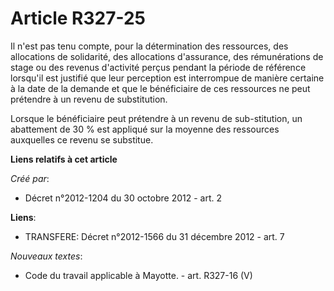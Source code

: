 # Article R327-25

Il n'est pas tenu compte, pour la détermination des ressources, des allocations de solidarité, des allocations d'assurance,
des rémunérations de stage ou des revenus d'activité perçus pendant la période de référence lorsqu'il est justifié que leur
perception est interrompue de manière certaine à la date de la demande et que le bénéficiaire de ces ressources ne peut
prétendre à un revenu de substitution. 

Lorsque le bénéficiaire peut prétendre à un revenu de sub-stitution, un abattement de 30 % est appliqué sur la moyenne des
ressources auxquelles ce revenu se substitue.

**Liens relatifs à cet article**

_Créé par_:

  - Décret n°2012-1204 du 30 octobre 2012 - art. 2

**Liens**:

  - TRANSFERE: Décret n°2012-1566 du 31 décembre 2012 - art. 7

_Nouveaux textes_:

  - Code du travail applicable à Mayotte. - art. R327-16 (V)
